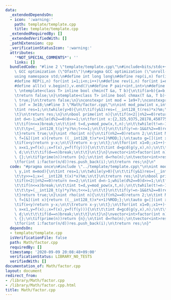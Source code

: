 ```yaml
---
data:
  _extendedDependsOn:
  - icon: ':warning:'
    path: template/template.cpp
    title: template/template.cpp
  _extendedRequiredBy: []
  _extendedVerifiedWith: []
  _pathExtension: cpp
  _verificationStatusIcon: ':warning:'
  attributes:
    '*NOT_SPECIAL_COMMENTS*': ''
    links: []
  bundledCode: "#line 2 \"template/template.cpp\"\n#include<bits/stdc++.h>\n#pragma\
    \ GCC optimization (\"Ofast\")\n#pragma GCC optimization (\"unroll-loops\")\n\
    using namespace std;\n#define int long long\n#define rep(i,n) for(int i=0;i<n;i++)\n\
    #define REP(i,n) for(int i=1;i<n;i++)\n#define rev(i,n) for(int i=n-1;i>=0;i--)\n\
    #define all(v) v.begin(),v.end()\n#define P pair<int,int>\n#define len(s) (int)s.size()\n\
    \ \ntemplate<class T> inline bool chmin(T &a, T b){\n\tif(a>b){a=b;return true;}\n\
    \treturn false;\n}\ntemplate<class T> inline bool chmax(T &a, T b){\n\tif(a<b){a=b;return\
    \ true;}\n\treturn false;\n}\nconstexpr int mod = 1e9+7;\nconstexpr long long\
    \ inf = 3e18;\n#line 3 \"Math/factor.cpp\"\n\nint mod_pow(int x,int y,int m=mod){\n\
    \tint res=1;\n\twhile(y>0){\n\t\tif(y&1)res=(__int128_t(res)*x)%m;\n\t\ty>>=1;x=(__int128_t(x)*x)%m;\n\
    \t}\n\treturn res;\n}\n\nbool prime(int n){\n\tif(n<2||n%2==0)return n==2;\n\t\
    int d=n-1;while(d%2==0)d>>=1;\n\tfor(int x:{2,325,9375,28178,450775,9780504,1795265022}){\n\
    \t\tif(n<=x)break;\n\t\tint t=d,y=mod_pow(x,t,n);\n\t\twhile(t!=n-1&&y!=1&&y!=n-1){\n\
    \t\t\ty=(__int128_t(y)*y)%n;t<<=1;\n\t\t}\n\t\tif(y!=n-1&&t%2==0)return false;\n\
    \t}return true;\n}\nint rho(int n){\n\tif(n%2==0)return 2;\n\tint MOD=n;\n\tauto\
    \ f=[&](int x){return ((__int128_t)x*x+1)%MOD;};\n\tauto g=[](int x,int y){\n\t\
    \tif(x<y)return y-x;\n\t\treturn x-y;\n\t};\n\tfor(int x1=0;;x1++){\n\t\tfor(int\
    \ x=x1,y=f(x);;x=f(x),y=f(f(y))){\n\t\t\tint d=gcd(g(y,x),n);\n\t\t\tif(1<d&&d<n)return\
    \ d;\n\t\t\tif(d==n)break;\n\t\t}\n\t}\n}\nvector<int>factor(int n){\n\tif(n==1)return\
    \ {};\n\tif(prime(n))return {n};\n\tint d=rho(n);\n\tvector<int>res=factor(d);\n\
    \tfor(int i:factor(n/d))res.push_back(i);\n\treturn res;\n}\n"
  code: "#pragma once\n#include \"../template/template.cpp\"\n\nint mod_pow(int x,int\
    \ y,int m=mod){\n\tint res=1;\n\twhile(y>0){\n\t\tif(y&1)res=(__int128_t(res)*x)%m;\n\
    \t\ty>>=1;x=(__int128_t(x)*x)%m;\n\t}\n\treturn res;\n}\n\nbool prime(int n){\n\
    \tif(n<2||n%2==0)return n==2;\n\tint d=n-1;while(d%2==0)d>>=1;\n\tfor(int x:{2,325,9375,28178,450775,9780504,1795265022}){\n\
    \t\tif(n<=x)break;\n\t\tint t=d,y=mod_pow(x,t,n);\n\t\twhile(t!=n-1&&y!=1&&y!=n-1){\n\
    \t\t\ty=(__int128_t(y)*y)%n;t<<=1;\n\t\t}\n\t\tif(y!=n-1&&t%2==0)return false;\n\
    \t}return true;\n}\nint rho(int n){\n\tif(n%2==0)return 2;\n\tint MOD=n;\n\tauto\
    \ f=[&](int x){return ((__int128_t)x*x+1)%MOD;};\n\tauto g=[](int x,int y){\n\t\
    \tif(x<y)return y-x;\n\t\treturn x-y;\n\t};\n\tfor(int x1=0;;x1++){\n\t\tfor(int\
    \ x=x1,y=f(x);;x=f(x),y=f(f(y))){\n\t\t\tint d=gcd(g(y,x),n);\n\t\t\tif(1<d&&d<n)return\
    \ d;\n\t\t\tif(d==n)break;\n\t\t}\n\t}\n}\nvector<int>factor(int n){\n\tif(n==1)return\
    \ {};\n\tif(prime(n))return {n};\n\tint d=rho(n);\n\tvector<int>res=factor(d);\n\
    \tfor(int i:factor(n/d))res.push_back(i);\n\treturn res;\n}"
  dependsOn:
  - template/template.cpp
  isVerificationFile: false
  path: Math/factor.cpp
  requiredBy: []
  timestamp: '2020-09-09 20:08:48+09:00'
  verificationStatus: LIBRARY_NO_TESTS
  verifiedWith: []
documentation_of: Math/factor.cpp
layout: document
redirect_from:
- /library/Math/factor.cpp
- /library/Math/factor.cpp.html
title: Math/factor.cpp
---
```

